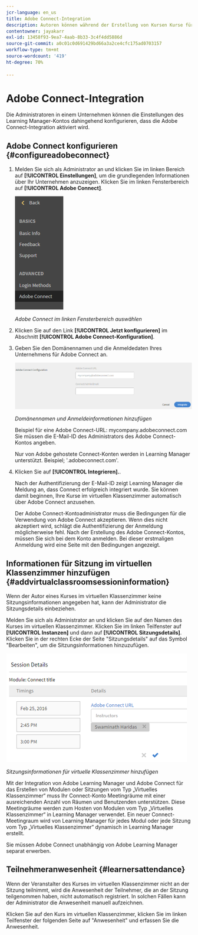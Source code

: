 ```yaml
---
jcr-language: en_us
title: Adobe Connect-Integration
description: Autoren können während der Erstellung von Kursen Kurse für das virtuelle Klassenzimmer über Adobe Connect erstellen. Um Adobe Connect für Ihr Learning Manager-Konto zu aktivieren, müssen Sie den Administrator Ihres Unternehmens kontaktieren.
contentowner: jayakarr
exl-id: 13458f93-9ea7-4aab-8b33-3c4f4dd5886d
source-git-commit: a0c01c0d691429bd66a3a2ce4cfc175ad0703157
workflow-type: tm+mt
source-wordcount: '419'
ht-degree: 70%

---
```


# Adobe Connect-Integration

Die Administratoren in einem Unternehmen können die Einstellungen des Learning Manager-Kontos dahingehend konfigurieren, dass die Adobe Connect-Integration aktiviert wird.

## Adobe Connect konfigurieren {#configureadobeconnect}

1. Melden Sie sich als Administrator an und klicken Sie im linken Bereich auf **[!UICONTROL Einstellungen]**, um die grundlegenden Informationen über Ihr Unternehmen anzuzeigen. Klicken Sie im linken Fensterbereich auf **[!UICONTROL Adobe Connect]**.

   ![](assets/left-pane.png)

   *Adobe Connect im linken Fensterbereich auswählen*

1. Klicken Sie auf den Link **[!UICONTROL Jetzt konfigurieren]** im Abschnitt **[!UICONTROL Adobe Connect-Konfiguration]**.

   <!--![](assets/configure-now-connect.png)-->

1. Geben Sie den Domänennamen und die Anmeldedaten Ihres Unternehmens für Adobe Connect an.

   ![](assets/adobeconnect-config.png)

   *Domänennamen und Anmeldeinformationen hinzufügen*

   Beispiel für eine Adobe Connect-URL: mycompany.adobeconnect.com\
   Sie müssen die E-Mail-ID des Administrators des Adobe Connect-Kontos angeben.

   Nur von Adobe gehostete Connect-Konten werden in Learning Manager unterstützt. Beispiel; &#39;.adobeconnect.com&#39;.

1. Klicken Sie auf **[!UICONTROL Integrieren].**.

   Nach der Authentifizierung der E-Mail-ID zeigt Learning Manager die Meldung an, dass Connect erfolgreich integriert wurde. Sie können damit beginnen, Ihre Kurse im virtuellen Klassenzimmer automatisch über Adobe Connect anzusehen.

   Der Adobe Connect-Kontoadministrator muss die Bedingungen für die Verwendung von Adobe Connect akzeptieren. Wenn dies nicht akzeptiert wird, schlägt die Authentifizierung der Anmeldung möglicherweise fehl. Nach der Erstellung des Adobe Connect-Kontos, müssen Sie sich bei dem Konto anmelden. Bei dieser erstmaligen Anmeldung wird eine Seite mit den Bedingungen angezeigt.

   <!--![](assets/mail-confirmation.png)-->

## Informationen für Sitzung im virtuellen Klassenzimmer hinzufügen {#addvirtualclassroomsessioninformation}

Wenn der Autor eines Kurses im virtuellen Klassenzimmer keine Sitzungsinformationen angegeben hat, kann der Administrator die Sitzungsdetails einbeziehen.

Melden Sie sich als Administrator an und klicken Sie auf den Namen des Kurses im virtuellen Klassenzimmer. Klicken Sie im linken Teilfenster auf **[!UICONTROL Instanzen]** und dann auf **[!UICONTROL Sitzungsdetails]**.  Klicken Sie in der rechten Ecke der Seite &quot;Sitzungsdetails&quot; auf das Symbol &quot;Bearbeiten&quot;, um die Sitzungsinformationen hinzuzufügen.

![](assets/session-creation-admin.png)

*Sitzungsinformationen für virtuelle Klassenzimmer hinzufügen*

Mit der Integration von Adobe Learning Manager und Adobe Connect für das Erstellen von Modulen oder Sitzungen vom Typ „Virtuelles Klassenzimmer“ muss Ihr Connect-Konto Meetingräume mit einer ausreichenden Anzahl von Räumen und Benutzenden unterstützen. Diese Meetingräume werden zum Hosten von Modulen vom Typ „Virtuelles Klassenzimmer“ in Learning Manager verwendet. Ein neuer Connect-Meetingraum wird von Learning Manager für jedes Modul oder jede Sitzung vom Typ „Virtuelles Klassenzimmer“ dynamisch in Learning Manager erstellt.

Sie müssen Adobe Connect unabhängig von Adobe Learning Manager separat erwerben.

## Teilnehmeranwesenheit {#learnersattendance}

Wenn der Veranstalter des Kurses im virtuellen Klassenzimmer nicht an der Sitzung teilnimmt, wird die Anwesenheit der Teilnehmer, die an der Sitzung teilgenommen haben, nicht automatisch registriert. In solchen Fällen kann der Administrator die Anwesenheit manuell aufzeichnen.

Klicken Sie auf den Kurs im virtuellen Klassenzimmer, klicken Sie im linken Teilfenster der folgenden Seite auf &quot;Anwesenheit&quot; und erfassen Sie die Anwesenheit.
